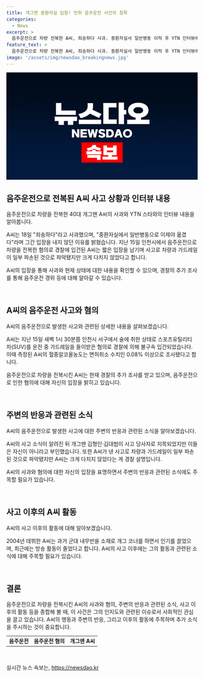 ```yaml
---
title: 개그맨 중환자실 입원! 만취 음주운전 사건의 침묵
categories:
  - News
excerpt: >
  음주운전으로 차량 전복한 A씨, 죄송하다 사과. 중환자실서 일반병동 이적 후 YTN 인터뷰에서 음주운전 혐의 밝히며 사과. 경찰, 면허취소 수치의 혈중알코올농도 확인. A씨는 과거 군대 내무반을 소재로 개그 코너를 하며 인기. 차량과 가드레일 일부 파손, A씨는 다쳐있지 않음. 경찰, 음주운전 경위 등 조사 예정.
feature_text: >
  음주운전으로 차량 전복한 A씨, 죄송하다 사과. 중환자실서 일반병동 이적 후 YTN 인터뷰에서 음주운전 혐의 밝히며 사과. 경찰, 면허취소 수치의 혈중알코올농도 확인. A씨는 과거 군대 내무반을 소재로 개그 코너를 하며 인기. 차량과 가드레일 일부 파손, A씨는 다쳐있지 않음. 경찰, 음주운전 경위 등 조사 예정.
image: '/assets/img/newsdao_breakingnews.jpg'
---
```


<p><img src="/assets/img/newsdao_breakingnews.jpg" alt="pcversion 속보" /></p>

<h2 data-ke-size="size26">음주운전으로 전복된 A씨 사고 상황과 인터뷰 내용</h2>

<p>음주운전으로 차량을 전복한 40대 개그맨 A씨의 사과와 YTN 스타와의 인터뷰 내용을 알아봅니다.</p>

<p>A씨는 18일 "죄송하다"라고 사과했으며, "중환자실에서 일반병동으로 이제야 옮겼다"라며 그간 입장을 내지 않던 이유를 밝혔습니다. 지난 15일 인천시에서 음주운전으로 차량을 전복한 혐의로 경찰에 입건된 A씨는 짧은 입장을 남기며 사고로 차량과 가드레일이 일부 파손된 것으로 파악됐지만 크게 다치지 않았다고 합니다.</p>

<p>A씨의 입장을 통해 사과와 현재 상태에 대한 내용을 확인할 수 있으며, 경찰의 추가 조사를 통해 음주운전 경위 등에 대해 알아갈 수 있습니다.</p>

<p data-ke-size="size16">&nbsp;</p>

<h2 data-ke-size="size26">A씨의 음주운전 사고와 혐의</h2>

<p>A씨의 음주운전으로 발생한 사고와 관련된 상세한 내용을 살펴보겠습니다.</p>

<p>A씨는 지난 15일 새벽 1시 30분쯤 인천시 서구에서 술에 취한 상태로 스포츠유틸리티 차(SUV)를 운전 중 가드레일을 들이받은 혐의로 경찰에 의해 불구속 입건되었습니다. 이때 측정된 A씨의 혈중알코올농도는 면허취소 수치인 0.08% 이상으로 조사됐다고 합니다.</p>

<p>음주운전으로 차량을 전복시킨 A씨는 현재 경찰의 추가 조사를 받고 있으며, 음주운전으로 인한 혐의에 대해 자신의 입장을 밝히고 있습니다.</p>

<p data-ke-size="size16">&nbsp;</p>

<h2 data-ke-size="size26">주변의 반응과 관련된 소식</h2>

<p>A씨의 음주운전으로 발생한 사고에 대한 주변의 반응과 관련된 소식을 알아보겠습니다.</p>

<p>A씨의 사고 소식이 알려진 뒤 개그맨 김형인·김대범이 사고 당사자로 지목되었지만 이들은 자신이 아니라고 부인했습니다. 또한 A씨가 낸 사고로 차량과 가드레일이 일부 파손된 것으로 파악됐지만 A씨는 크게 다치지 않았다는 게 경찰 설명입니다.</p>

<p>A씨의 사과와 혐의에 대한 자신의 입장을 표명하면서 주변의 반응과 관련된 소식에도 주목할 필요가 있습니다.</p>

<p data-ke-size="size16">&nbsp;</p>

<h2 data-ke-size="size26">사고 이후의 A씨 활동</h2>

<p>A씨의 사고 이후의 활동에 대해 알아보겠습니다.</p>

<p>2004년 데뷔한 A씨는 과거 군대 내무반을 소재로 개그 코너를 하면서 인기를 끌었으며, 최근에는 방송 활동이 줄었다고 합니다. A씨의 사고 이후에는 그의 활동과 관련된 소식에 대해 주목할 필요가 있습니다.</p>

<p data-ke-size="size16">&nbsp;</p>

<h2 data-ke-size="size26">결론</h2>

<p>음주운전으로 차량을 전복시킨 A씨의 사과와 혐의, 주변의 반응과 관련된 소식, 사고 이후의 활동 등을 종합해 볼 때, 이 사건은 그의 인지도와 관련된 이슈로서 사회적인 관심을 끌고 있습니다. A씨의 행동과 주변의 반응, 그리고 이후의 활동에 주목하며 추가 소식을 주시하는 것이 중요합니다.</p>

<table>
    <tbody>
        <tr>
            <td style="text-align: center; height: 17px;"><b>음주운전</b></td>
            <td style="text-align: center; height: 17px;"><b>음주운전 혐의</b></td>
            <td style="text-align: center; height: 17px;"><b>개그맨 A씨</b></td>
        </tr>
    </tbody>
</table>

<p data-ke-size="size16">&nbsp;</p>
실시간 뉴스 속보는, <a href="https://newsdao.kr" rel="dofollow">https://newsdao.kr</a>


